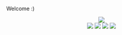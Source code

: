 <!--
README.md (Even though it's HTML) by @BLOCKSREY
読めますか？これは日本語です。
-->
Welcome :)
<P ALIGN=CENTER>
	<IMG SRC=http://playme.blocksrey.com:7890/4></IMG><BR>
	<IMG SRC=http://playme.blocksrey.com:7890/1></IMG>
	<IMG SRC=http://playme.blocksrey.com:7890/3></IMG>
	<IMG SRC=http://playme.blocksrey.com:7890/2></IMG>
	<IMG SRC=http://playme.blocksrey.com:7890/0></IMG>
</P>
